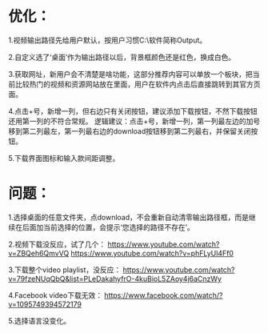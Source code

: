 # 优化：
1.视频输出路径先给用户默认，按用户习惯C:\\软件简称Output。

2.自定义选了‘桌面’作为输出路径以后，背景框颜色还是红色，换成白色。

3.获取网址，新用户会不清楚是啥功能，这部分推荐内容可以单放一个板块，把当前比较热门的视频和资源网站放在里面，用户在软件内点击后直接跳转到其官方页面。

4.点击+号，新增一列，但右边只有关闭按钮，建议添加下载按钮，不然下载按钮还用第一列的不符合常规。
逻辑建议：点击+号，新增一列，第一列最左边的加号移到第二列最左，第一列最右边的download按钮移到第二列最右，并保留关闭按钮。

5.下载界面图标和输入款间距调整。

# 问题：
1.选择桌面的任意文件夹，点download，不会重新自动清零输出路径框，而是继续在后面加当前选择的位置，会提示‘您选择的路径不存在’。

2.视频下载没反应，试了几个：
https://www.youtube.com/watch?v=ZBQeh6QmvVQ
https://www.youtube.com/watch?v=phFLyUl4Ff0

3.下载整个video playlist，没反应：
https://www.youtube.com/watch?v=79fzeNUqQbQ&list=PLeDakahyfrO-4kuBioL5ZAoy4j6aCnzWy

4.Facebook video下载无效：
https://www.facebook.com/watch/?v=1095749394572179

5.选择语言没变化。
